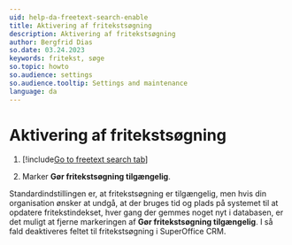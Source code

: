 ```yaml
---
uid: help-da-freetext-search-enable
title: Aktivering af fritekstsøgning
description: Aktivering af fritekstsøgning
author: Bergfrid Dias
so.date: 03.24.2023
keywords: fritekst, søge
so.topic: howto
so.audience: settings
so.audience.tooltip: Settings and maintenance
language: da
---
```


# Aktivering af fritekstsøgning

1. [!include[Go to freetext search tab](../includes/goto-freetext.md)]

1. Marker **Gør fritekstsøgning tilgængelig**.

Standardindstillingen er, at fritekstsøgning er tilgængelig, men hvis din organisation ønsker at undgå, at der bruges tid og plads på systemet til at opdatere fritekstindekset, hver gang der gemmes noget nyt i databasen, er det muligt at fjerne markeringen af **Gør fritekstsøgning tilgængelig**. I så fald deaktiveres feltet til fritekstsøgning i SuperOffice CRM.

<!-- Referenced links -->

<!-- Referenced images -->
